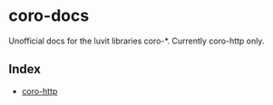 # coro-docs
Unofficial docs for the luvit libraries coro-*. Currently coro-http only.

## Index
- [coro-http](docs/coro-http.md)
